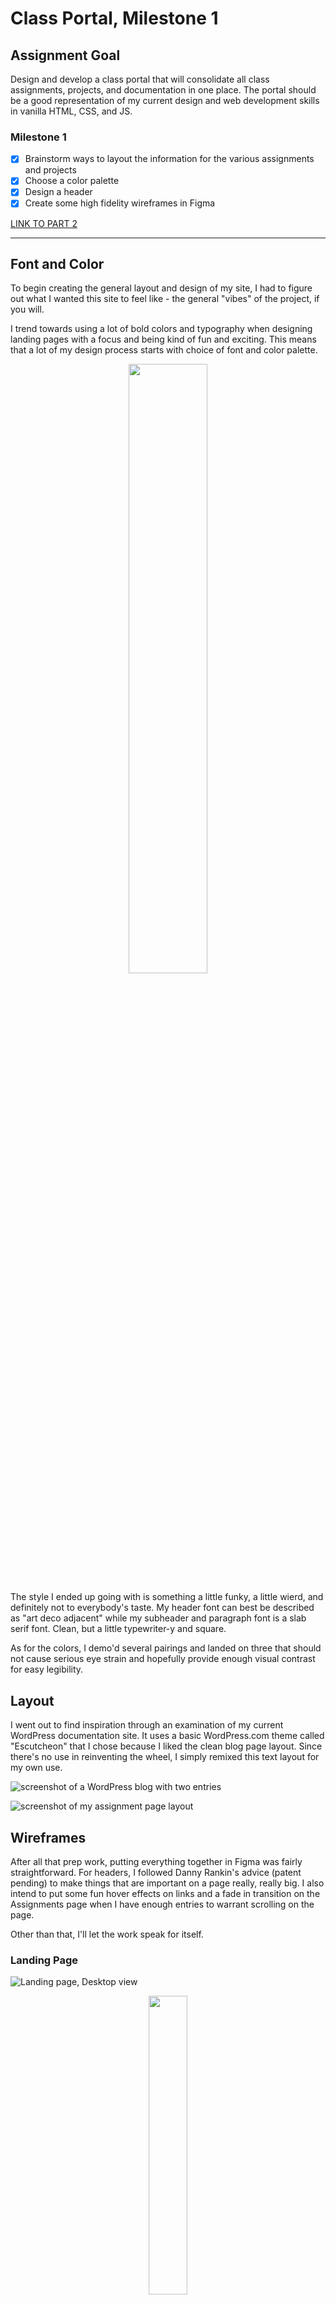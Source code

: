 # Class Portal, Milestone 1

## Assignment Goal

Design and develop a class portal that will consolidate all class assignments, projects, and documentation in one place. The portal should be a good representation of my current  design and web development skills in vanilla HTML, CSS, and JS.

### Milestone 1

- [x] Brainstorm ways to layout the information for the various assignments and projects
- [x] Choose a color palette
- [x] Design a header
- [x] Create some high fidelity wireframes in Figma

[LINK TO PART 2](../week2/week2.md)

---

## Font and Color

To begin creating the general layout and design of my site, I had to figure out what I wanted this site to feel like - the general "vibes" of the project, if you will.

I trend towards using a lot of bold colors and typography when designing landing pages with a focus and being kind of fun and exciting. This means that a lot of my design process starts with choice of font and color palette.

<!-- ![style guide for the class portal](images/style.png) -->
<p align="center">
    <img src="images/style.png" width=50%>
</p>

The style I ended up going with is something a little funky, a little wierd, and definitely not to everybody's taste. My header font can best be described as "art deco adjacent" while my subheader and paragraph font is a slab serif font. Clean, but a little typewriter-y and square.

As for the colors, I demo'd several pairings and landed on three that should not cause serious eye strain and hopefully provide enough visual contrast for easy legibility.

## Layout

I went out to find inspiration through an examination of my current WordPress documentation site. It uses a basic WordPress.com theme called "Escutcheon" that I chose because I liked the clean blog page layout. Since there's no use in reinventing the wheel, I simply remixed this text layout for my own use.

![screenshot of a WordPress blog with two entries](images/wordpress.png)

![screenshot of my assignment page layout](images/layout.png)

## Wireframes

After all that prep work, putting everything together in Figma was fairly straightforward. For headers, I followed Danny Rankin's advice (patent pending) to make things that are important on a page really, really big. I also intend to put some fun hover effects on links and a fade in transition on the Assignments page when I have enough entries to warrant scrolling on the page.

Other than that, I'll let the work speak for itself.

### Landing Page

![Landing page, Desktop view](images/landing-desktop.png)
<!-- <img src="images/landing-desktop.png" width=%> -->

<!-- ![Landing page, Smartphone view](images/landing-android.png) -->
<p align="center">
    <img src="images/landing-android.png" width=35%>
</p>

### Assignments Page

![Assignment page, Desktop view](images/assignment-desktop.png)

<!-- ![Assignment page, Smartphone View](images/assignment-android.png) -->
<p align="center">
    <img src="images/assignment-android.png" width=35%>
</p>

### Projects Page

![Project page, Desktop view](images/project-desktop.png)

<!-- ![Project page, Smartphone view](images/project-android.png) -->
<p align="center">
    <img src="images/project-android.png" width=35%>
</p>
